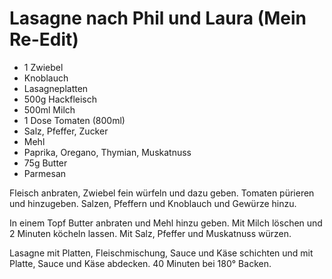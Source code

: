 ﻿# Lasagne nach Phil und Laura (Mein Re-Edit)

- 1 Zwiebel
- Knoblauch
- Lasagneplatten
- 500g Hackfleisch
- 500ml Milch
- 1 Dose Tomaten (800ml)
- Salz, Pfeffer, Zucker
- Mehl
- Paprika, Oregano, Thymian, Muskatnuss
- 75g Butter
- Parmesan

Fleisch anbraten, Zwiebel fein würfeln und dazu geben.
Tomaten pürieren und hinzugeben.
Salzen, Pfeffern und Knoblauch und Gewürze hinzu.

In einem Topf Butter anbraten und Mehl hinzu geben.
Mit Milch löschen und 2 Minuten köcheln lassen.
Mit Salz, Pfeffer und Muskatnuss würzen.

Lasagne mit Platten, Fleischmischung, Sauce und Käse schichten und mit Platte, Sauce und Käse abdecken. 40 Minuten bei 180° Backen.
